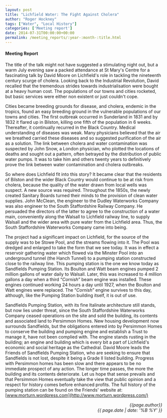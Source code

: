 ```yaml
---
layout: post
title: "Lichfield Water: The Fight Against Cholera"
author: "Roger Hockney"
tags: ["Water", "Local History"]
categories: ['Meeting report']
date: 2014-07-31T00:00:00+00:00
permalink: /meeting_reports/:year-:month-:title.html
---
```

#### Meeting Report ####

The title of the talk might not have suggested a stimulating night out, but a warm July evening saw a packed attendance at St Mary's Centre for a fascinating talk by David Moore on Lichfield's role in tackling the nineteenth century scurge of cholera. Looking back to the Industrial Revolution, David recalled that the tremendous strides towards industrialisation were bought at a heavy human cost. The populations of our towns and cities rocketed, but basic services were either non existent or just couldn't cope.
<!-- more -->
Cities became breeding grounds for disease, and cholera, endemic in the tropics, found an easy breeding ground in the vulnerable populations of our towns and cities. The first outbreak occurred in Sunderland in 1831 and by 1832 it flared up in Bilston, killing one fifth of the population in 6 weeks. Thereafter, it continually recurred in the Black Country. Medical understanding of diseases was weak. Many physicians believed that the air we breathed carried these diseases and so suggested purification of the air as a solution. The link between cholera and water contamination was suspected by John Snow, a London physician, who plotted the locations of deaths and sought out a pattern, often betrayed by the distribution of public water pumps. It was to take him and others twenty years to definitively prove the link between water contamination and cholera outbreaks.

So where does Lichfield fit into this story? It became clear that the residents of Bilston and the wider Black Country would continue to be at risk from cholera, because the quality of the water drawn from local wells was suspect. A new source was required. Throughout the 1850s, the newly created Sanitary Boards turned their minds to the provision of clean water supplies. John McClean, the engineer to the Dudley Waterworks Company was also engineer to the South Staffordshire Railway Company. He persuaded the directors of the latter to agree to the construction of a water main, conveniently along the Walsall to Lichfield railway line, to supply Walsall and the wider area with pure water from the Lichfield area. Thus, the South Staffordshire Waterworks Company came into being.

The project had a significant impact on Lichfield, for the source of the supply was to be Stowe Pool, and the streams flowing into it. The Pool was dredged and enlarged to take the form that we see today. It was in effect a reservoir gathering water which flowed via the Minster Pool into an underground tunnel (the Hanch Tunnel) to a pumping station constructed close to the railway line. This pumping station is the one we know today as Sandfields Pumping Station. Its Boulton and Watt beam engines pumped 2 million gallons of water daily to Walsall. Later, this was increased to 4 million gallons a day when a third &ldquo;*Cornish*&rdquo; beam engine was installed. These engines continued working 24 hours a day until 1927, when the Boulton and Watt engines were replaced. The &ldquo;*Cornish*&rdquo; engine survives to this day, although, like the Pumping Station building itself, it is out of use.

Sandfields Pumping Station, with its fine Italinate architecture still stands, but now lies under threat, since the South Staffordshire Waterworks Company ceased operations on the site and sold the building, its contents and associated land to Persimmon Homes. New housing development now surrounds Sandfields, but the obligations entered into by Persimmon Homes to conserve the building and pumping engine and establish a Trust to manage it, have not been complied with. The engine stands rusting in the building; an engine and building which is every bit a part of Lichfield's economic and social heritage as the Cathedral. David Moore leads the Friends of Sandfields Pumping Station, who are seeking to ensure that Sandfields is not lost, despite it being a Grade II listed building. Progress with Persimmon homes has been slow and there appears to be no immediate prospect of any action. The longer time passes, the more the building and its contents deteriorate. Let us hope that sense prevails and that Persimmon Homes eventually take the view that public opinion and a respect for history comes before enhanced profits. The full history of the pumping station can be found on the Friends' website at: [www.morturn.wordpress.com](http://www.morturn.wordpress.com/)

<p align="right"><i> {{page.author}} <br> {{ page.date | date: '%B %Y' }} </i></p>
